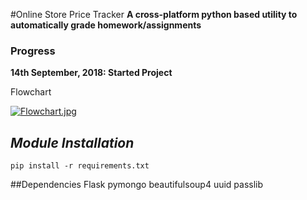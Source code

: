 #Online Store Price Tracker
**A cross-platform python based utility to automatically grade homework/assignments**

### Progress
**14th September, 2018: Started Project**

Flowchart

[![Flowchart.jpg](https://s22.postimg.cc/ugqjpo9v5/Flowchart.jpg)](https://postimg.cc/image/llppf5l2l/)

## ***Module Installation***

	pip install -r requirements.txt
	
	
	
##Dependencies
	Flask
	pymongo
	beautifulsoup4
	uuid
	passlib
